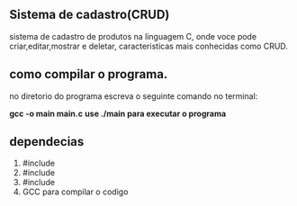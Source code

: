 ## Sistema de cadastro(CRUD)
<p>sistema de cadastro de produtos na linguagem C, onde voce pode criar,editar,mostrar e deletar, caracteristicas mais conhecidas como CRUD.</p>
<h2>como compilar o programa.</h2>
<p>no diretorio do programa escreva o seguinte comando no terminal: <break>

<strong>gcc -o main main.c</strong> <break>
<strong>use ./main para executar o programa</strong>

</p>
<h2>dependecias</h2>
<ol>
<li>#include <stdio.h> </li>
<li>#include <string.h> </li>
<li>#include <stdlib.h></li>
<li>GCC para compilar o codigo</li>
</ol>

